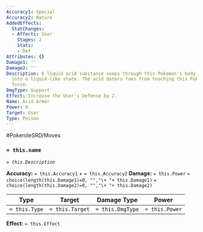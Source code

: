```yaml
---
Accuracy1: Special
Accuracy2: Nature
AddedEffects:
  StatChanges:
  - Affects: User
    Stages: 2
    Stats:
    - Def
Attributes: {}
Damage1: ''
Damage2: ''
Description: A liquid acid substance seeps through this Pokemon's body turning it
  into a liquid-like state. The acid deters foes from touching this Pokemon at full
  force.
DmgType: Support
Effect: Increase the User's Defense by 2.
Name: Acid Armor
Power: 0
Target: User
Type: Poison
---
```


#PokeroleSRD/Moves

### `= this.name` 
*`= this.Description`*

**Accuracy:** `= this.Accuracy1` + `= this.Accuracy2`
**Damage:** `= this.Power` `= choice(length(this.Damage1)=0, "","\+ "+ this.Damage1)` `= choice(length(this.Damage2)=0, "","\+ "+ this.Damage2)`

| Type          | Target          | Damage Type          | Power          |
| ------------- | --------------- | ---------------- | -------------- |
| `= this.Type` | `= this.Target` | `= this.DmgType` | `= this.Power` | 

**Effect:** `= this.Effect`